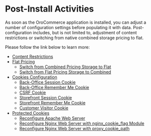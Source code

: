 # Post-Install Activities

As soon as the OroCommerce application is installed, you can adjust a number of configuration settings before populating it with data.
Post-configuration includes, but is not limited to, adjustment of content restrictions or switching from native combined storage pricing to flat.

Please follow the link below to learn more:

* [Content Restrictions](content-restriction.md)
* [Flat Pricing](flat-pricing.md)
  * [Switch from Combined Pricing Storage to Flat](flat-pricing.md#switch-from-combined-pricing-storage-to-flat)
  * [Switch from Flat Pricing Storage to Combined](flat-pricing.md#switch-from-flat-pricing-storage-to-combined)
* [Cookies Configuration](cookies-configuration.md)
  * [Back-Office Session Cookie](cookies-configuration.md#back-office-session-cookie)
  * [Back-Office Remember Me Cookie](cookies-configuration.md#back-office-remember-me-cookie)
  * [CSRF Cookie](cookies-configuration.md#csrf-cookie)
  * [Storefront Session Cookie](cookies-configuration.md#storefront-session-cookie)
  * [Storefront Remember Me Cookie](cookies-configuration.md#storefront-remember-me-cookie)
  * [Customer Visitor Cookie](cookies-configuration.md#customer-visitor-cookie)
* [Protected Cookies](protect-cookies.md)
  * [Reconfigure Apache Web Server](protect-cookies.md#reconfigure-apache-web-server)
  * [Reconfigure Nginx Web Server with nginx_cookie_flag Module](protect-cookies.md#reconfigure-nginx-web-server-with-nginx-cookie-flag-module)
  * [Reconfigure Nginx Web Server with proxy_cookie_path](protect-cookies.md#reconfigure-nginx-web-server-with-proxy-cookie-path)
